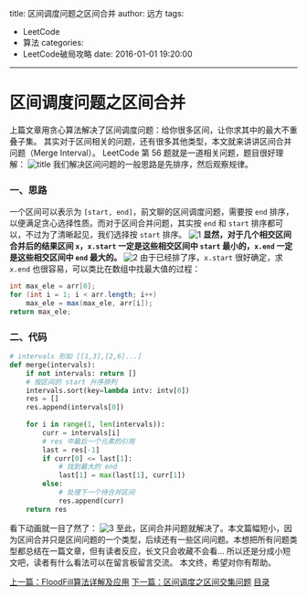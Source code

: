 title: 区间调度问题之区间合并
author: 远方
tags:
  - LeetCode
  - 算法
categories:
  - LeetCode破局攻略
date: 2016-01-01 19:20:00
---
# 区间调度问题之区间合并
上篇文章用贪心算法解决了区间调度问题：给你很多区间，让你求其中的最大不重叠子集。
其实对于区间相关的问题，还有很多其他类型，本文就来讲讲区间合并问题（Merge Interval）。
LeetCode 第 56 题就是一道相关问题，题目很好理解：
![title](/images/LeetCode破局攻略/mergeInterval/title.png)
我们解决区间问题的一般思路是先排序，然后观察规律。
### 一、思路
一个区间可以表示为 `[start, end]`，前文聊的区间调度问题，需要按 `end` 排序，以便满足贪心选择性质。而对于区间合并问题，其实按 `end` 和 `start` 排序都可以，不过为了清晰起见，我们选择按 `start` 排序。
![1](/images/LeetCode破局攻略/mergeInterval/1.jpg)
**显然，对于几个相交区间合并后的结果区间 `x`，`x.start` 一定是这些相交区间中 `start` 最小的，`x.end` 一定是这些相交区间中 `end` 最大的。**
![2](/images/LeetCode破局攻略/mergeInterval/2.jpg)
由于已经排了序，`x.start` 很好确定，求 `x.end` 也很容易，可以类比在数组中找最大值的过程：
```java
int max_ele = arr[0];
for (int i = 1; i < arr.length; i++) 
    max_ele = max(max_ele, arr[i]);
return max_ele;
```
### 二、代码
```python
# intervals 形如 [[1,3],[2,6]...]
def merge(intervals):
    if not intervals: return []
    # 按区间的 start 升序排列
    intervals.sort(key=lambda intv: intv[0])
    res = []
    res.append(intervals[0])
    
    for i in range(1, len(intervals)):
        curr = intervals[i]
        # res 中最后一个元素的引用
        last = res[-1]
        if curr[0] <= last[1]:
            # 找到最大的 end
            last[1] = max(last[1], curr[1])
        else:
            # 处理下一个待合并区间
            res.append(curr)
    return res
```
看下动画就一目了然了：
![3](/images/LeetCode破局攻略/mergeInterval/3.gif)
至此，区间合并问题就解决了。本文篇幅短小，因为区间合并只是区间问题的一个类型，后续还有一些区间问题。本想把所有问题类型都总结在一篇文章，但有读者反应，长文只会收藏不会看... 所以还是分成小短文吧，读者有什么看法可以在留言板留言交流。
本文终，希望对你有帮助。



[上一篇：FloodFill算法详解及应用](/2016/01/01/算法思维系列/FloodFill算法详解及应用)
[下一篇：区间调度之区间交集问题](/2016/01/01/算法思维系列/区间交集问题)
[目录](/2050/08/05/LeetCode破局攻略#目录)